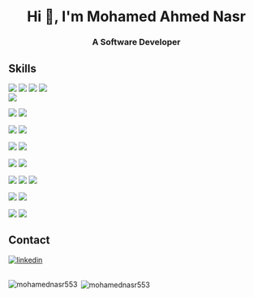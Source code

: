 <h1 align="center">Hi 👋, I'm Mohamed Ahmed Nasr</h1>
<h3 align="center">A Software Developer</h3>




## Skills
  
![](https://img.shields.io/badge/Code-HTML5-informational?style=for-the-badge&logo=HTML5&logoColor=white&color=004F6D)
![](https://img.shields.io/badge/Style-CSS-informational?style=for-the-badge&logo=css3&logoColor=white&color=004F6D)
![](https://img.shields.io/badge/Code-JavaScript-informational?style=for-the-badge&logo=JavaScript&logoColor=white&color=004F6D)
![](https://img.shields.io/badge/Code-C++-informational?style=for-the-badge&logo=Cplusplus&logoColor=white&color=004F6D)  
![](https://img.shields.io/badge/Code-C-informational?style=for-the-badge&logo=Cs&logoColor=white&color=004F6D)  
<!-- ![](https://img.shields.io/badge/Code-Redux-informational?style=for-the-badge&logo=Redux&logoColor=white&color=004F6D) -->

  
![](https://img.shields.io/badge/Code-Java-informational?style=for-the-badge&logo=Java&logoColor=white&color=004F6D)
![](https://img.shields.io/badge/Code-SpringBoot-informational?style=for-the-badge&logo=Spring&logoColor=white&color=004F6D)

  
![](https://img.shields.io/badge/Code-python-informational?style=for-the-badge&logo=python&logoColor=white&color=004F6D)
![](https://img.shields.io/badge/Code-django-informational?style=for-the-badge&logo=django&logoColor=white&color=004F6D)
 
![](https://img.shields.io/badge/Code-php-informational?style=for-the-badge&logo=php&logoColor=white&color=004F6D)
![](https://img.shields.io/badge/Code-laravel-informational?style=for-the-badge&logo=laravel&logoColor=white&color=004F6D)  

![](https://img.shields.io/badge/Code-Dart-informational?style=for-the-badge&logo=dart&logoColor=white&color=004F6D)
![](https://img.shields.io/badge/Code-Flutter-informational?style=for-the-badge&logo=flutter&logoColor=white&color=004F6D)
  
![](https://img.shields.io/badge/DB-MySQL-informational?style=for-the-badge&logo=MySQL&logoColor=white&color=004F6D)
![](https://img.shields.io/badge/DB-SqlServer-informational?style=for-the-badge&logo=MicrosoftSqlserver&logoColor=white&color=004F6D)
![](https://img.shields.io/badge/DB-Postgresql-informational?style=for-the-badge&logo=postgresql&logoColor=white&color=004F6D)
  
![](https://img.shields.io/badge/Tools-Postman-informational?style=for-the-badge&logo=Postman&logoColor=white&color=004F6D)
![](https://img.shields.io/badge/API-RestAPI-informational?style=for-the-badge&logo=fastapi&logoColor=white&color=004F6D)
<br>

![](https://img.shields.io/badge/Tools-GitHub-informational?style=for-the-badge&logo=GitHub&logoColor=white&color=004F6D)
![](https://img.shields.io/badge/Tools-Git-informational?style=for-the-badge&logo=Git&logoColor=white&color=004F6D)

</details>
  
## Contact
<p align="left">

[![linkedin](https://img.shields.io/badge/linkedin-0A66C2?style=for-the-badge&logo=linkedin&logoColor=white)](https://www.linkedin.com/in/mohamed-nasr-23852b24a/)
<br>
<br>
  
<p><img align="left" src="https://github-readme-stats.vercel.app/api/top-langs?username=mohamednasr553&show_icons=true&locale=en&layout=compact" alt="mohamednasr553" /></p>

<p>&nbsp;<img align="center" src="https://github-readme-stats.vercel.app/api?username=mohamednasr553&show_icons=true&locale=en" alt="mohamednasr553"/></p>

